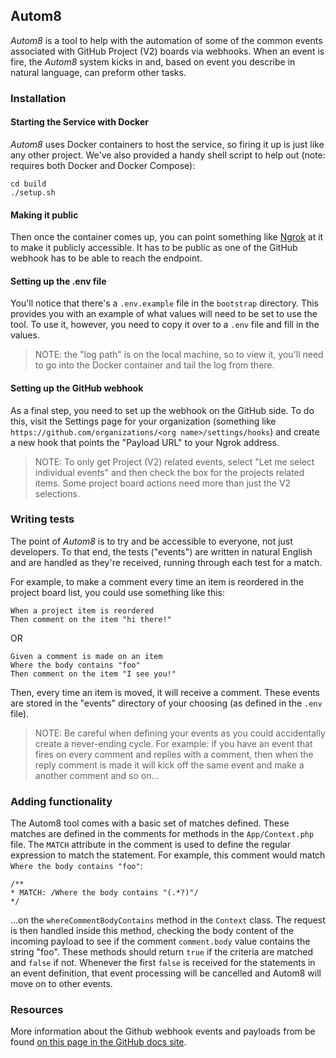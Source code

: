 ## Autom8

*Autom8* is a tool to help with the automation of some of the common events associated with GitHub Project (V2) boards via webhooks. When an event is fire, the *Autom8* system kicks in and, based on event you describe in natural language, can preform other tasks.

### Installation

#### Starting the Service with Docker
*Autom8* uses Docker containers to host the service, so firing it up is just like any other project. We've also provided a handy shell script to help out (note: requires both Docker and Docker Compose):

```
cd build
./setup.sh
```

#### Making it public
Then once the container comes up, you can point something like [Ngrok](https://ngrok.com/) at it to make it publicly accessible. It has to be public as one of the GitHub webhook has to be able to reach the endpoint.

#### Setting up the .env file

You'll notice that there's a `.env.example` file in the `bootstrap` directory. This provides you with an example of what values will need to be set to use the tool. To use it, however, you need to copy it over to a `.env` file and fill in the values.

> NOTE: the "log path" is on the local machine, so to view it, you'll need to go into the Docker container and tail the log from there.

#### Setting up the GitHub webhook

As a final step, you need to set up the webhook on the GitHub side. To do this, visit the Settings page for your organization (something like `https://github.com/organizations/<org name>/settings/hooks`) and create a new hook that points the "Payload URL" to your Ngrok address.

> NOTE: To only get Project (V2) related events, select "Let me select individual events" and then check the box for the projects related items. Some project board actions need more than just the V2 selections.

### Writing tests

The point of *Autom8* is to try and be accessible to everyone, not just developers. To that end, the tests ("events") are written in natural English and are handled as they're received, running through each test for a match.

For example, to make a comment every time an item is reordered in the project board list, you could use something like this:

```
When a project item is reordered
Then comment on the item "hi there!"
```

OR 

```
Given a comment is made on an item
Where the body contains "foo"
Then comment on the item "I see you!"
```

Then, every time an item is moved, it will receive a comment. These events are stored in the "events" directory of your choosing (as defined in the `.env` file).

> NOTE: Be careful when defining your events as you could accidentally create a never-ending cycle. For example: if you have an event that fires on every comment and replies with a comment, then when the reply comment is made it will kick off the same event and make a another comment and so on...

### Adding functionality

The Autom8 tool comes with a basic set of matches defined. These matches are defined in the comments for methods in the `App/Context.php` file. The `MATCH` attribute in the comment is used to define the regular expression to match the statement. For example, this comment would match `Where the body contains "foo"`:

```
/**
* MATCH: /Where the body contains "(.*?)"/
*/
```

...on the `whereCommentBodyContains` method in the `Context` class. The request is then handled inside this method, checking the body content of the incoming payload to see if the comment `comment.body` value contains the string "foo". These methods should return `true` if the criteria are matched and `false` if not. Whenever the first `false` is received for the statements in an event definition, that event processing will be cancelled and Autom8 will move on to other events.

### Resources

More information about the Github webhook events and payloads from be found [on this page in the GitHub docs site](https://docs.github.com/en/webhooks-and-events/webhooks/webhook-events-and-payloads).
